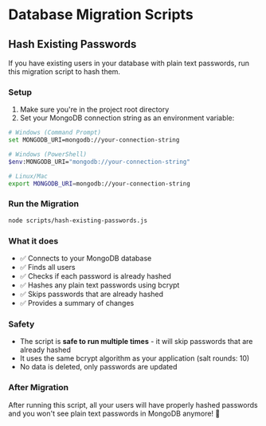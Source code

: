 # Database Migration Scripts

## Hash Existing Passwords

If you have existing users in your database with plain text passwords, run this migration script to hash them.

### Setup

1. Make sure you're in the project root directory
2. Set your MongoDB connection string as an environment variable:

```bash
# Windows (Command Prompt)
set MONGODB_URI=mongodb://your-connection-string

# Windows (PowerShell)
$env:MONGODB_URI="mongodb://your-connection-string"

# Linux/Mac
export MONGODB_URI=mongodb://your-connection-string
```

### Run the Migration

```bash
node scripts/hash-existing-passwords.js
```

### What it does

- ✅ Connects to your MongoDB database
- ✅ Finds all users
- ✅ Checks if each password is already hashed
- ✅ Hashes any plain text passwords using bcrypt
- ✅ Skips passwords that are already hashed
- ✅ Provides a summary of changes

### Safety

- The script is **safe to run multiple times** - it will skip passwords that are already hashed
- It uses the same bcrypt algorithm as your application (salt rounds: 10)
- No data is deleted, only passwords are updated

### After Migration

After running this script, all your users will have properly hashed passwords and you won't see plain text passwords in MongoDB anymore! 🎉

